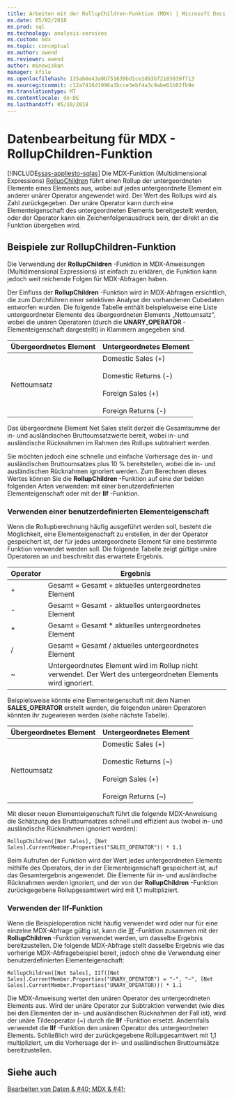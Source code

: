 ```yaml
---
title: Arbeiten mit der RollupChildren-Funktion (MDX) | Microsoft Docs
ms.date: 05/02/2018
ms.prod: sql
ms.technology: analysis-services
ms.custom: mdx
ms.topic: conceptual
ms.author: owend
ms.reviewer: owend
author: minewiskan
manager: kfile
ms.openlocfilehash: 135ab6e43a0b751639bd1ce1d93bf2183039f713
ms.sourcegitcommit: c12a7416d1996a3bcce3ebf4a3c9abe61b02fb9e
ms.translationtype: MT
ms.contentlocale: de-DE
ms.lasthandoff: 05/10/2018
---
```

# <a name="mdx-data-manipulation---rollupchildren-function"></a>Datenbearbeitung für MDX - RollupChildren-Funktion
[!INCLUDE[ssas-appliesto-sqlas](../../../includes/ssas-appliesto-sqlas.md)]
  Die MDX-Funktion (Multidimensional Expressions) [RollupChildren](../../../mdx/rollupchildren-mdx.md) führt einen Rollup der untergeordneten Elemente eines Elements aus, wobei auf jedes untergeordnete Element ein anderer unärer Operator angewendet wird. Der Wert des Rollups wird als Zahl zurückgegeben. Der unäre Operator kann durch eine Elementeigenschaft des untergeordneten Elements bereitgestellt werden, oder der Operator kann ein Zeichenfolgenausdruck sein, der direkt an die Funktion übergeben wird.  
  
## <a name="rollupchildren-function-examples"></a>Beispiele zur RollupChildren-Funktion  
 Die Verwendung der **RollupChildren** -Funktion in MDX-Anweisungen (Multidimensional Expressions) ist einfach zu erklären, die Funktion kann jedoch weit reichende Folgen für MDX-Abfragen haben.  
  
 Der Einfluss der **RollupChildren** -Funktion wird in MDX-Abfragen ersichtlich, die zum Durchführen einer selektiven Analyse der vorhandenen Cubedaten entworfen wurden. Die folgende Tabelle enthält beispielsweise eine Liste untergeordneter Elemente des übergeordneten Elements „Nettoumsatz“, wobei die unären Operatoren (durch die **UNARY_OPERATOR** -Elementeigenschaft dargestellt) in Klammern angegeben sind.  
  
|Übergeordnetes Element|Untergeordnetes Element|  
|-------------------|------------------|  
|Nettoumsatz|Domestic Sales (+)<br /><br /> Domestic Returns (-)<br /><br /> Foreign Sales (+)<br /><br /> Foreign Returns (-)|  
  
 Das übergeordnete Element Net Sales stellt derzeit die Gesamtsumme der in- und ausländischen Bruttoumsatzwerte bereit, wobei in- und ausländische Rücknahmen im Rahmen des Rollups subtrahiert werden.  
  
 Sie möchten jedoch eine schnelle und einfache Vorhersage des in- und ausländischen Bruttoumsatzes plus 10 % bereitstellen, wobei die in- und ausländischen Rücknahmen ignoriert werden. Zum Berechnen dieses Wertes können Sie die **RollupChildren** -Funktion auf eine der beiden folgenden Arten verwenden: mit einer benutzerdefinierten Elementeigenschaft oder mit der **IIf** -Funktion.  
  
### <a name="using-a-custom-member-property"></a>Verwenden einer benutzerdefinierten Elementeigenschaft  
 Wenn die Rollupberechnung häufig ausgeführt werden soll, besteht die Möglichkeit, eine Elementeigenschaft zu erstellen, in der der Operator gespeichert ist, der für jedes untergeordnete Element für eine bestimmte Funktion verwendet werden soll. Die folgende Tabelle zeigt gültige unäre Operatoren an und beschreibt das erwartete Ergebnis.  
  
|Operator|Ergebnis|  
|--------------|------------|  
|+|Gesamt = Gesamt + aktuelles untergeordnetes Element|  
|-|Gesamt = Gesamt - aktuelles untergeordnetes Element|  
|*|Gesamt = Gesamt * aktuelles untergeordnetes Element|  
|/|Gesamt = Gesamt / aktuelles untergeordnetes Element|  
|~|Untergeordnetes Element wird im Rollup nicht verwendet. Der Wert des untergeordneten Elements wird ignoriert.|  
  
 Beispielsweise könnte eine Elementeigenschaft mit dem Namen **SALES_OPERATOR** erstellt werden, die folgenden unären Operatoren könnten ihr zugewiesen werden (siehe nächste Tabelle).  
  
|Übergeordnetes Element|Untergeordnetes Element|  
|-------------------|------------------|  
|Nettoumsatz|Domestic Sales (+)<br /><br /> Domestic Returns (~)<br /><br /> Foreign Sales (+)<br /><br /> Foreign Returns (~)|  
  
 Mit dieser neuen Elementeigenschaft führt die folgende MDX-Anweisung die Schätzung des Bruttoumsatzes schnell und effizient aus (wobei in- und ausländische Rücknahmen ignoriert werden):  
  
```  
RollupChildren([Net Sales], [Net Sales].CurrentMember.Properties("SALES_OPERATOR")) * 1.1  
```  
  
 Beim Aufrufen der Funktion wird der Wert jedes untergeordneten Elements mithilfe des Operators, der in der Elementeigenschaft gespeichert ist, auf das Gesamtergebnis angewendet. Die Elemente für in- und ausländische Rücknahmen werden ignoriert, und der von der **RollupChildren** -Funktion zurückgegebene Rollupgesamtwert wird mit 1,1 multipliziert.  
  
### <a name="using-the-iif-function"></a>Verwenden der IIf-Funktion  
 Wenn die Beispieloperation nicht häufig verwendet wird oder nur für eine einzelne MDX-Abfrage gültig ist, kann die [IIf](../../../mdx/iif-mdx.md) -Funktion zusammen mit der **RollupChildren** -Funktion verwendet werden, um dasselbe Ergebnis bereitzustellen. Die folgende MDX-Abfrage stellt dasselbe Ergebnis wie das vorherige MDX-Abfragebeispiel bereit, jedoch ohne die Verwendung einer benutzerdefinierten Elementeigenschaft:  
  
```  
RollupChildren([Net Sales], IIf([Net Sales].CurrentMember.Properties("UNARY_OPERATOR") = "-", "~", [Net Sales].CurrentMember.Properties("UNARY_OPERATOR))) * 1.1  
```  
  
 Die MDX-Anweisung wertet den unären Operator des untergeordneten Elements aus. Wird der unäre Operator zur Subtraktion verwendet (wie dies bei den Elementen der in- und ausländischen Rücknahmen der Fall ist), wird der unäre Tildeoperator (~) durch die **IIf** -Funktion ersetzt. Andernfalls verwendet die **IIf** -Funktion den unären Operator des untergeordneten Elements. Schließlich wird der zurückgegebene Rollupgesamtwert mit 1,1 multipliziert, um die Vorhersage der in- und ausländischen Bruttoumsätze bereitzustellen.  
  
## <a name="see-also"></a>Siehe auch  
 [Bearbeiten von Daten & #40; MDX & #41;](../../../analysis-services/multidimensional-models/mdx/mdx-data-manipulation-manipulating-data.md)  
  
  
